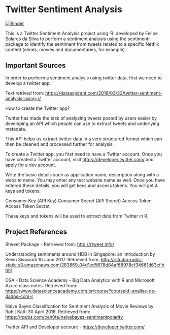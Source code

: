 # Twitter Sentiment Analysis
[![Binder](https://mybinder.org/badge_logo.svg)](https://mybinder.org/v2/gh/fsolares/R-Twitter_Sentiment_Analysis/master)

This is a Twitter Sentiment Analysis project using ‘R’ developed by Felipe Solares da Silva to perform a sentiment analysis using the sentimentr package to identify the sentiment from tweets related to a specific Netflix content (series, movies and documentaries, for example).

## Important Sources
In order to perform a sentiment analysis using twitter data, first we need to develop a twitter app.

Text retrived from: https://dataaspirant.com/2018/03/22/twitter-sentiment-analysis-using-r/

How to create the Twitter app?

Twitter has made the task of analyzing tweets posted by users easier by developing an API which people can use to extract tweets and underlying metadata.

This API helps us extract twitter data in a very structured format which can then be cleaned and processed further for analysis.

To create a Twitter app, you first need to have a Twitter account. Once you have created a Twitter account, visit https://developer.twitter.com/ and apply for a dev account.

Write the basic details such as application name, description along with a website name. You may enter any test website name as well. Once you have entered these details, you will get keys and access tokens. You will get 4 keys and tokens:

Consumer Key (API Key)
Consumer Secret (API Secret)
Access Token
Access Token Secret

These keys and tokens will be used to extract data from Twitter in R.

## Project References

Rtweet Package - Retrieved from: http://rtweet.info/

Understanding sentiments around HDB in Singapore: an introduction by Kevin Siswandi 10 June 2017. Retrieved from: http://rstudio-pubs-static.s3.amazonaws.com/283869_04d1ed5678d84af68978cf34661d63cf.html

DSA - Data Science Academy - Big Data Analytics with R and Microsoft Azure class notes. Retrieved from: https://www.datascienceacademy.com.br/course?courseid=analise-de-dados-com-r

Naive Bayes Classification for Sentiment Analysis of Movie Reviews by Rohit Katti 30 April 2016. Retrieved from: https://rpubs.com/cen0te/naivebayes-sentimentpolarity

Twitter API and Developer account - https://developer.twitter.com/
